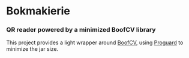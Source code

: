 # Bokmakierie

### QR reader powered by a minimized BoofCV library

This project provides a light wrapper around [BoofCV](https://github.com/lessthanoptimal/BoofCV/), using [Proguard](https://github.com/Guardsquare/proguard) to minimize the jar size.